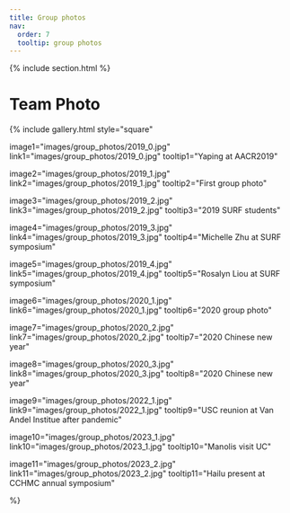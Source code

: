 ```yaml
---
title: Group photos
nav:
  order: 7
  tooltip: group photos
---
```


{% include section.html %}

# <i class="fas fa-users"></i>Team Photo

{%
  include gallery.html
  style="square"

  image1="images/group_photos/2019_0.jpg"
  link1="images/group_photos/2019_0.jpg"
  tooltip1="Yaping at AACR2019"

  image2="images/group_photos/2019_1.jpg"
  link2="images/group_photos/2019_1.jpg"
  tooltip2="First group photo"

  image3="images/group_photos/2019_2.jpg"
  link3="images/group_photos/2019_2.jpg"
  tooltip3="2019 SURF students"

  image4="images/group_photos/2019_3.jpg"
  link4="images/group_photos/2019_3.jpg"
  tooltip4="Michelle Zhu at SURF symposium"

  image5="images/group_photos/2019_4.jpg"
  link5="images/group_photos/2019_4.jpg"
  tooltip5="Rosalyn Liou at SURF symposium"

  image6="images/group_photos/2020_1.jpg"
  link6="images/group_photos/2020_1.jpg"
  tooltip6="2020 group photo"

  image7="images/group_photos/2020_2.jpg"
  link7="images/group_photos/2020_2.jpg"
  tooltip7="2020 Chinese new year"

  image8="images/group_photos/2020_3.jpg"
  link8="images/group_photos/2020_3.jpg"
  tooltip8="2020 Chinese new year"

  image9="images/group_photos/2022_1.jpg"
  link9="images/group_photos/2022_1.jpg"
  tooltip9="USC reunion at Van Andel Institue after pandemic"            

  image10="images/group_photos/2023_1.jpg"
  link10="images/group_photos/2023_1.jpg"
  tooltip10="Manolis visit UC"

  image11="images/group_photos/2023_2.jpg"
  link11="images/group_photos/2023_2.jpg"
  tooltip11="Hailu present at CCHMC annual symposium"


%}

